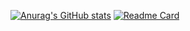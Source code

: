 [![Anurag's GitHub stats](https://github-readme-stats.vercel.app/api?username=JoshLeckey)](https://github.com/anuraghazra/github-readme-stats)
[![Readme Card](https://github-readme-stats.vercel.app/api/pin/?username=JoshLeckey&repo=LeckeyBot)](https://github.com/JoshLeckey/LeckeyBot)
